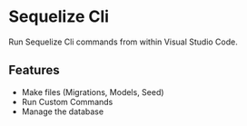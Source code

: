 # Sequelize Cli

Run Sequelize Cli commands from within Visual Studio Code.

## Features

- Make files (Migrations, Models, Seed)
- Run Custom Commands
- Manage the database
